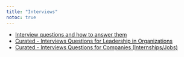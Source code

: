 ```yaml
---
title: "Interviews"
notoc: true
---
```


- [Interview questions and how to answer them](notes/general-interview-questions.md)
- [Curated - Interviews Questions for Leadership in Organizations](notes/interviews-org.md)
- [Curated - Interviews Questions for Companies (Internships/Jobs)](notes/interviews-companies.md)